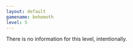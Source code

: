 ```yaml
---
layout: default
gamename: behemoth
level: 5
---
```

There is no information for this level, intentionally.
